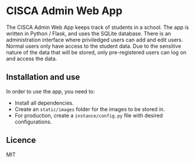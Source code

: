 # CISCA Admin Web App

The CISCA Admin Web App keeps track of students in a school. The app is written in Python / Flask, and uses the SQLite database.
There is an administration interface where priviledged users can add and edit users. Normal users only have access to the student data.
Due to the sensitive nature of the data that will be stored, only pre-registered users can log on and access the data.

## Installation and use

In order to use the app, you need to:

- Install all dependencies.
- Create an `static/images` folder for the images to be stored in.
- For production, create a `instance/config.py` file with desired configurations.

## Licence

MIT
